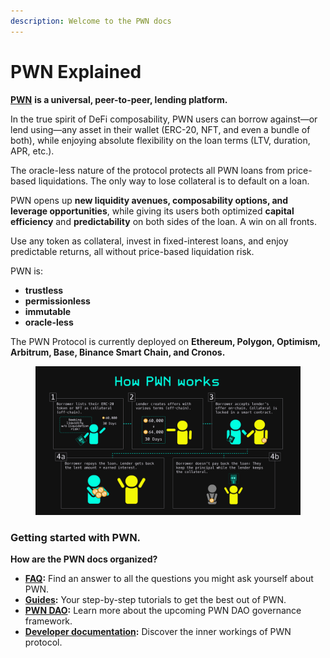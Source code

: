 ```yaml
---
description: Welcome to the PWN docs
---
```


# PWN Explained

[**PWN**](https://pwn.xyz/) **is a universal, peer-to-peer, lending platform.**&#x20;

In the true spirit of DeFi composability, PWN users can borrow against—or lend using—any asset in their wallet (ERC-20, NFT, and even a bundle of both), while enjoying absolute flexibility on the loan terms (LTV, duration, APR, etc.).&#x20;

The oracle-less nature of the protocol protects all PWN loans from price-based liquidations. The only way to lose collateral is to default on a loan.

PWN opens up **new liquidity avenues, composability options, and leverage opportunities**, while giving its users both optimized **capital efficiency** and **predictability** on both sides of the loan. A win on all fronts.

Use any token as collateral, invest in fixed-interest loans, and enjoy predictable returns, all without price-based liquidation risk.

PWN is:

* **trustless**
* **permissionless**
* **immutable**
* **oracle-less**

The PWN Protocol is currently deployed on **Ethereum, Polygon, Optimism, Arbitrum, Base, Binance Smart Chain, and Cronos.**

<figure><img src=".gitbook/assets/How PWN works (1).png" alt=""><figcaption></figcaption></figure>

### Getting started with PWN.

**How are the PWN docs organized?**

* [**FAQ**](faq/)**:** Find an answer to all the questions you might ask yourself about PWN.
* [**Guides**](broken-reference)**:** Your step-by-step tutorials to get the best out of PWN.&#x20;
* [**PWN DAO**](broken-reference)**:** Learn more about the upcoming PWN DAO governance framework.&#x20;
* [**Developer documentation**](https://dev-docs.pwn.xyz/)**:**  Discover the inner workings of PWN protocol.&#x20;
